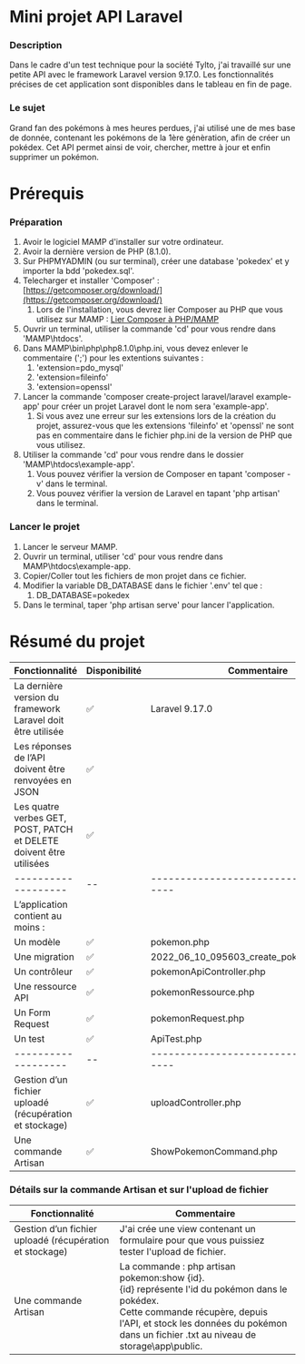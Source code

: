 # Mini projet API Laravel

### Description
Dans le cadre d'un test technique pour la société Tylto, j'ai travaillé sur une petite API avec le framework Laravel version 9.17.0. Les fonctionnalités précises de cet application sont disponibles dans le tableau en fin de page.

### Le sujet
Grand fan des pokémons à mes heures perdues, j'ai utilisé une de mes base de donnée, contenant les pokémons de la 1ère génèration, afin de créer un pokédex. Cet API permet ainsi de voir, chercher, mettre à jour et enfin supprimer un pokémon.

# Prérequis 

### Préparation
1. Avoir le logiciel MAMP d'installer sur votre ordinateur.
2. Avoir la dernière version de PHP (8.1.0).
3. Sur PHPMYADMIN (ou sur terminal), créer une database 'pokedex' et y importer la bdd 'pokedex.sql'.
4. Telecharger et installer 'Composer' : [https://getcomposer.org/download/](https://getcomposer.org/download/)
   1. Lors de l'installation, vous devrez lier Composer au PHP que vous utilisez sur MAMP : [Lier Composer à PHP/MAMP](https://documentation.mamp.info/en/MAMP-PRO-Windows/How-Tos/General/SetupComposer/#:~:text=Install%20Composer&text=Click%20on%20the%20“Composer-Setup,be%20guided%20through%20the%20installation)
5. Ouvrir un terminal, utiliser la commande 'cd' pour vous rendre dans 'MAMP\htdocs'.
6. Dans MAMP\bin\php\php8.1.0\php.ini, vous devez enlever le commentaire (';') pour les extentions suivantes : 
   1. 'extension=pdo_mysql'
   2. 'extension=fileinfo'
   3. 'extension=openssl'
7. Lancer la commande 'composer create-project laravel/laravel example-app' pour créer un projet Laravel dont le nom sera 'example-app'.
   1. Si vous avez une erreur sur les extensions lors de la création du projet, assurez-vous que les extensions 'fileinfo' et 'openssl' ne sont pas en commentaire dans le fichier php.ini de la version de PHP que vous utilisez.
8. Utiliser la commande 'cd' pour vous rendre dans le dossier 'MAMP\htdocs\example-app'.
   1. Vous pouvez vérifier la version de Composer en tapant 'composer -v' dans le terminal.
   2. Vous pouvez vérifier la version de Laravel en tapant 'php artisan' dans le terminal.

### Lancer le projet

1. Lancer le serveur MAMP.
2. Ouvrir un terminal, utiliser 'cd' pour vous rendre dans MAMP\htdocs\example-app.
3. Copier/Coller tout les fichiers de mon projet dans ce fichier.
4. Modifier la variable DB_DATABASE dans le fichier '.env' tel que :
   1. DB_DATABASE=pokedex
5. Dans le terminal, taper 'php artisan serve' pour lancer l'application.

# Résumé du projet

| Fonctionnalité             | Disponibilité | Commentaire                                   | 
| ------------------- | -- | ---------------------------------------- | 
| La dernière version du framework Laravel doit être utilisée        | ✅ | Laravel 9.17.0 |
| Les réponses de l’API doivent être renvoyées en JSON                | ✅             | |
| Les quatre verbes GET, POST, PATCH et DELETE doivent être utilisées | ✅             | |
| ------------------- | -- | ---------------------------------------- |            
| L’application contient au moins :       |              | |                 
| Un modèle | ✅             | pokemon.php |
| Une migration                | ✅             | 2022_06_10_095603_create_pokemon_table.php |               
| Un contrôleur                  | ✅             | pokemonApiController.php |
| Une ressource API                | ✅             | pokemonRessource.php |
| Un Form Request                | ✅             | pokemonRequest.php |               
| Un test                  | ✅             | ApiTest.php |
| ------------------- | -- | ---------------------------------------- | 
| Gestion d’un fichier uploadé (récupération et stockage)          | ✅| uploadController.php |
| Une commande Artisan        | ✅ | ShowPokemonCommand.php |  

### Détails sur la commande Artisan et sur l'upload de fichier
| Fonctionnalité              | Commentaire                                   | 
| ------------------- | ---------------------------------------- | 
| Gestion d’un fichier uploadé (récupération et stockage)        |  J'ai crée une view contenant un formulaire pour que vous puissiez tester l'upload de fichier.  |
| Une commande Artisan         |  La commande : php artisan pokemon:show {id}.<br>{id} représente l'id du pokémon dans le pokédex.<br>Cette commande récupère,  depuis l'API, et stock les données du pokémon dans un fichier .txt au niveau de storage\app\public. |


